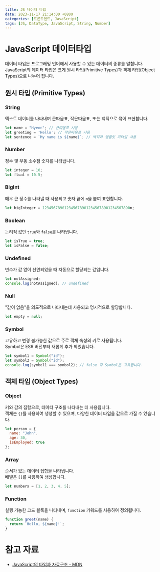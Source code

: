 ```yaml
---
title: JS 데이터 타입
date: 2023-11-17 21:14:00 +0800
categories: [프론트엔드, JavaScript]
tags: [JS, DataType, JavaScript, String, Number]
---
```



# JavaScript 데이터타입

데이터 타입은 프로그래밍 언어에서 사용할 수 있는 데이터의 종류를 말합니다.  
JavaScript의 데이터 타입은 크게 원시 타입(Primitive Types)과 객체 타입(Object Types)으로 나누어 집니다. 


## 원시 타입 (Primitive Types)

### String
텍스트 데이터를 나타내며 큰따옴표, 작은따옴표, 또는 백틱으로 묶어 표현합니다.
```javascript
let name = "Hyeon"; // 큰따옴표 사용
let greeting = 'Hello'; // 작은따옴표 사용
let sentence = `My name is ${name}`; // 백틱과 템플릿 리터럴 사용
```

### Number
정수 및 부동 소수점 숫자를 나타냅니다.
```javascript
let integer = 10;
let float = 10.5;
```

### BigInt
매우 큰 정수를 나타낼 때 사용되고 숫자 끝에 `n`을 붙여 표현합니다.
```javascript
let bigInteger = 1234567890123456789012345678901234567890n;
```

### Boolean
논리적 값인 `true`와 `false`를 나타냅니다.
```javascript
let isTrue = true;
let isFalse = false;
```

### Undefined
변수가 값 없이 선언되었을 때 자동으로 할당되는 값입니다.
```javascript
let notAssigned;
console.log(notAssigned); // undefined
```

### Null
"값이 없음"을 의도적으로 나타내는데 사용되고 명시적으로 할당합니다.
```javascript
let empty = null;
```

### Symbol
고유하고 변경 불가능한 값으로 주로 객체 속성의 키로 사용됩니다.  
Symbol은 ES6 버전부터 새롭게 추가 되었습니다.
```javascript
let symbol1 = Symbol("id");
let symbol2 = Symbol("id");
console.log(symbol1 === symbol2); // false 각 Symbol은 고유합니다.
```


## 객체 타입 (Object Types)

### Object
키와 값의 집합으로, 데이터 구조를 나타내는 데 사용됩니다.   
객체는 `{}`를 사용하여 생성할 수 있으며, 다양한 데이터 타입을 값으로 가질 수 있습니다.
```javascript
let person = {
  name: "John",
  age: 30,
  isEmployed: true
};
```

### Array
순서가 있는 데이터 집합을 나타냅니다.   
배열은 `[]`를 사용하여 생성합니다.  
```javascript
let numbers = [1, 2, 3, 4, 5];
```

### Function
실행 가능한 코드 블록을 나타내며, `function` 키워드를 사용하여 정의됩니다.
```javascript
function greet(name) {
  return `Hello, ${name}!`;
}
```
  
  
# 참고 자료
- <a href="https://developer.mozilla.org/ko/docs/Web/JavaScript/Data_structures" target="_blank">JavaScript의 타입과 자료구조 - MDN</a>